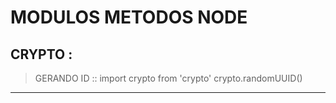# MODULOS METODOS NODE

## CRYPTO :
> GERANDO ID ::
 import crypto from 'crypto'
crypto.randomUUID()

---

